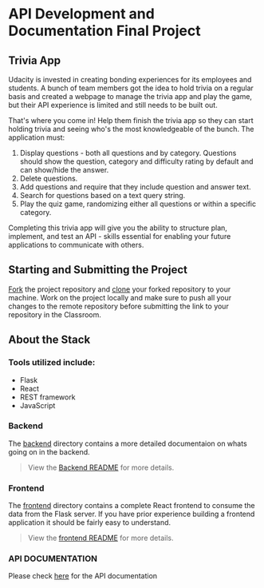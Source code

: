 # API Development and Documentation Final Project

## Trivia App

Udacity is invested in creating bonding experiences for its employees and students. A bunch of team members got the idea to hold trivia on a regular basis and created a webpage to manage the trivia app and play the game, but their API experience is limited and still needs to be built out.

That's where you come in! Help them finish the trivia app so they can start holding trivia and seeing who's the most knowledgeable of the bunch. The application must:

1. Display questions - both all questions and by category. Questions should show the question, category and difficulty rating by default and can show/hide the answer.
2. Delete questions.
3. Add questions and require that they include question and answer text.
4. Search for questions based on a text query string.
5. Play the quiz game, randomizing either all questions or within a specific category.

Completing this trivia app will give you the ability to structure plan, implement, and test an API - skills essential for enabling your future applications to communicate with others.

## Starting and Submitting the Project

[Fork](https://help.github.com/en/articles/fork-a-repo) the project repository and [clone](https://help.github.com/en/articles/cloning-a-repository) your forked repository to your machine. Work on the project locally and make sure to push all your changes to the remote repository before submitting the link to your repository in the Classroom.

## About the Stack
### Tools utilized include:
* Flask
* React
* REST framework
* JavaScript

### Backend

The [backend](./backend) directory contains a more detailed documentaion on whats going on in the backend.

> View the [Backend README](./backend/README.md) for more details.

### Frontend

The [frontend](./frontend) directory contains a complete React frontend to consume the data from the Flask server. If you have prior experience building a frontend application it should be fairly easy to understand.

> View the [frontend README](./frontend/README.md) for more details.

### API DOCUMENTATION

Please check [here](https://stenwire.github.io/Trivia-API/) for the API documentation
